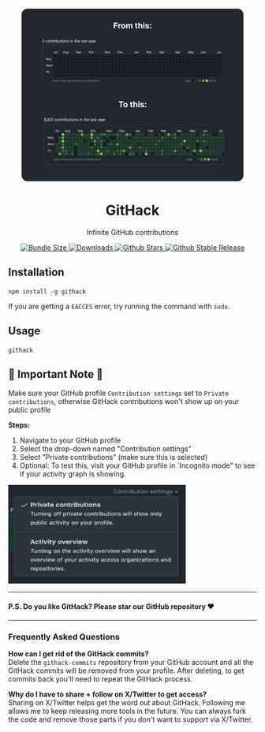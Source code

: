 <p align="center">
    <picture>
      <source media="(prefers-color-scheme: dark)" srcset="/assets/transformation.png">
      <img src="/assets/transformation.png" height="350" width="450">
    </picture>
    <h1 align="center">GitHack</h1>
    <p align="center">Infinite GitHub contributions</p>
    <p align="center">
    <a href="https://packagephobia.com/result?p=githack">
        <img src="https://packagephobia.com/badge?p=ngithack" alt="Bundle Size" />
    </a>
    <a href="https://www.npmtrends.com/next-validenv">
        <img src="https://img.shields.io/npm/dm/next-githack" alt="Downloads" />
    </a>
    <a href="https://github.com/jacobadevore/githack/stargazers">
        <img src="https://img.shields.io/github/stars/jacobadevore/githack" alt="Github Stars" />
    </a>
    <a href="https://www.npmjs.com/package/githack">
        <img src="https://img.shields.io/github/v/release/jacobadevore/githack?label=latest"
            alt="Github Stable Release" />
    </a>
</p>

## Installation

```
npm install -g githack
```

If you are getting a `EACCES` error, try running the command with `sudo`.

## Usage

```
githack
```

## 🚨 Important Note 🚨

Make sure your GitHub profile `Contribution settings` set to `Private contributions`, otherwise GitHack contributions won't show up on your public profile

<b>Steps:</b>

1. Navigate to your GitHub profile
2. Select the drop-down named "Contribution settings"
3. Select "Private contributions" (make sure this is selected)
4. Optional: To test this, visit your GitHub profile in `Incognito mode" to see if your activity graph is showing.

<p>
    <picture>
      <source media="(prefers-color-scheme: dark)" srcset="/assets/github-profile-setting.png">
      <img src="/assets/github-profile-setting.png" height="200" width="360">
    </picture>
</p>

---

#### <b>P.S. Do you like GitHack? Please star our GitHub repository ❤️</b>

---

### Frequently Asked Questions

<b>How can I get rid of the GitHack commits?</b>
<br/>
Delete the `githack-commits` repository from your GitHub account and all the GitHack commits will be removed from your profile. After deleting, to get commits back you'll need to repeat the GitHack process.

<b>Why do I have to share + follow on X/Twitter to get access?</b>
<br/>
Sharing on X/Twitter helps get the word out about GitHack. Following me allows me to keep releasing more tools in the future. You can always fork the code and remove those parts if you don't want to support via X/Twitter.
